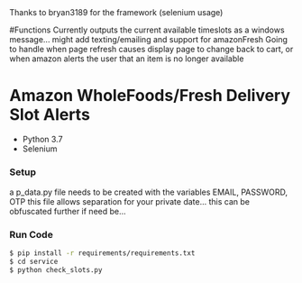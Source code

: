 ##
Thanks to bryan3189 for the framework (selenium usage)

#Functions
Currently outputs the current available timeslots as a windows message... might add texting/emailing and support for amazonFresh
Going to handle when page refresh causes display page to change back to cart, or when amazon alerts the user that an item is no longer available

# Amazon WholeFoods/Fresh Delivery Slot Alerts
  - Python 3.7
  - Selenium

### Setup
a p_data.py file needs to be created with the variables EMAIL, PASSWORD, OTP
this file allows separation for your private date... this can be obfuscated further if need be...

### Run Code
```sh
$ pip install -r requirements/requirements.txt
$ cd service
$ python check_slots.py
```
